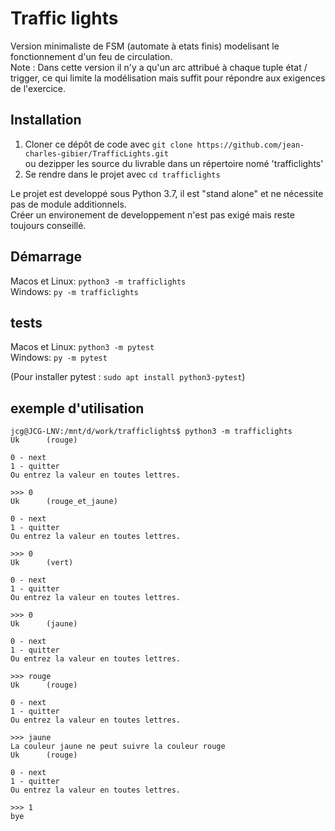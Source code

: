 #  Traffic lights

Version minimaliste de FSM (automate à etats finis) modelisant le fonctionnement d'un feu de circulation.<br>
Note : Dans cette version il n'y a qu'un arc attribué à chaque tuple état / trigger, ce qui limite la modélisation mais suffit pour répondre aux exigences de l'exercice.

## Installation

1. Cloner ce dépôt de code avec `git clone https://github.com/jean-charles-gibier/TrafficLights.git`<br>
ou dezipper les source du livrable dans un répertoire nomé 'trafficlights'
1. Se rendre dans le projet avec `cd trafficlights`

Le projet est developpé sous Python 3.7, il est "stand alone" et ne nécessite pas de module additionnels.<br>
Créer un environement de developpement n'est pas exigé mais reste toujours conseillé.

## Démarrage
Macos et Linux: `python3 -m trafficlights`<br>
Windows: `py -m trafficlights`

## tests
Macos et Linux: `python3 -m pytest`<br>
Windows: `py -m pytest`

(Pour installer pytest : `sudo apt install python3-pytest`)

## exemple d'utilisation
```shell script
jcg@JCG-LNV:/mnt/d/work/trafficlights$ python3 -m trafficlights
Uk      (rouge)

0 - next
1 - quitter
Ou entrez la valeur en toutes lettres.

>>> 0
Uk      (rouge_et_jaune)

0 - next
1 - quitter
Ou entrez la valeur en toutes lettres.

>>> 0
Uk      (vert)

0 - next
1 - quitter
Ou entrez la valeur en toutes lettres.

>>> 0
Uk      (jaune)

0 - next
1 - quitter
Ou entrez la valeur en toutes lettres.

>>> rouge
Uk      (rouge)

0 - next
1 - quitter
Ou entrez la valeur en toutes lettres.

>>> jaune
La couleur jaune ne peut suivre la couleur rouge
Uk      (rouge)

0 - next
1 - quitter
Ou entrez la valeur en toutes lettres.

>>> 1
bye
```
